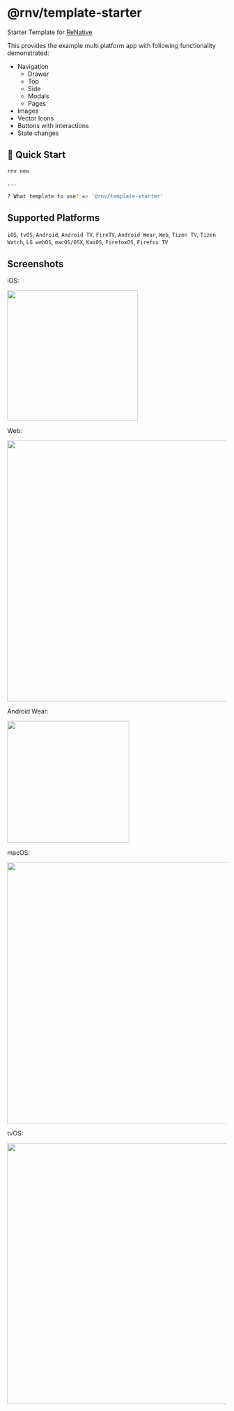 # @rnv/template-starter

Starter Template for <a href="https://www.npmjs.com/package/renative">ReNative</a>

This provides the example multi platform app with following functionality demonstrated:

- Navigation
  - Drawer
  - Top
  - Side
  - Modals
  - Pages
- Images
- Vector Icons
- Buttons with interactions
- State changes


## 🚀 Quick Start

```bash
rnv new

...

? What template to use? => '@rnv/template-starter'

```

## Supported Platforms

`iOS`, `tvOS`, `Android`, `Android TV`, `FireTV`, `Android Wear`, `Web`, `Tizen TV`, `Tizen Watch`, `LG webOS`, `macOS/OSX`, `KaiOS`, `FirefoxOS`, `Firefox TV`

## Screenshots

iOS:

<img src="https://github.com/flexn-io/renative/blob/develop/packages/template-starter/docs/ios.png" width="300px" />

Web:

<img src="https://github.com/flexn-io/renative/blob/develop/packages/template-starter/docs/web.png" width="600px" />

Android Wear:

<img src="https://github.com/flexn-io/renative/blob/develop/packages/template-starter/docs/androidwear.png" width="280px" />

macOS:

<img src="https://github.com/flexn-io/renative/blob/develop/packages/template-starter/docs/macos.png" width="600px" />

tvOS:

<img src="https://github.com/flexn-io/renative/blob/develop/packages/template-starter/docs/tvos.png" width="600px" />
